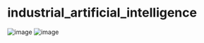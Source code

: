 # industrial_artificial_intelligence
![image](https://github.com/user-attachments/assets/5f312603-bb2b-4237-82ea-f5dd9463d535)
![image](https://github.com/user-attachments/assets/24ef2c25-e9e2-4a46-8ba8-9aac8d357a06)
